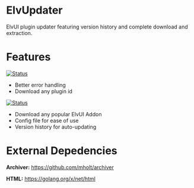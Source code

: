 # ElvUpdater

ElvUI plugin updater featuring version history and complete download and extraction.

# Features 

[![Status](https://img.shields.io/badge/status-in%20progress-red.svg)](https://github.com/complexitydev/ElvUpdater)
* Better error handling
* Download any plugin id

[![Status](https://img.shields.io/badge/status-completed-green.svg)](https://github.com/complexitydev/ElvUpdater)
* Download any popular ElvUI Addon
* Config file for ease of use
* Version history for auto-updating

# External Depedencies

**Archiver:** https://github.com/mholt/archiver

**HTML:** https://golang.org/x/net/html
